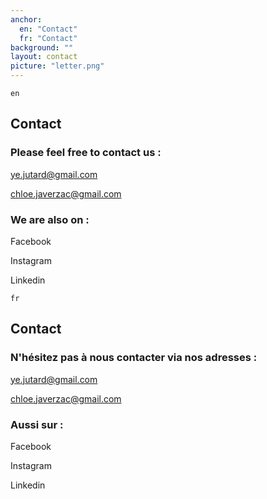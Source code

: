 ```yaml
---
anchor:
  en: "Contact"
  fr: "Contact"
background: ""
layout: contact
picture: "letter.png"
---
```

`en`

## Contact

### Please feel free to contact us :

ye.jutard@gmail.com

chloe.javerzac@gmail.com

### We are also on :

Facebook

Instagram

Linkedin

`fr`

## Contact

### N'hésitez pas à nous contacter via nos adresses :

ye.jutard@gmail.com

chloe.javerzac@gmail.com

### Aussi sur :

Facebook

Instagram

Linkedin
